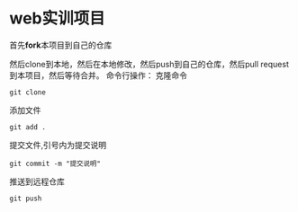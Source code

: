 # web实训项目
 首先**fork**本项目到自己的仓库
 
然后clone到本地，然后在本地修改，然后push到自己的仓库，然后pull request到本项目，然后等待合并。
命令行操作：
克隆命令
```
git clone
```
添加文件
```
git add .
```
提交文件,引号内为提交说明
```
git commit -m "提交说明"
```
推送到远程仓库
```
git push
```